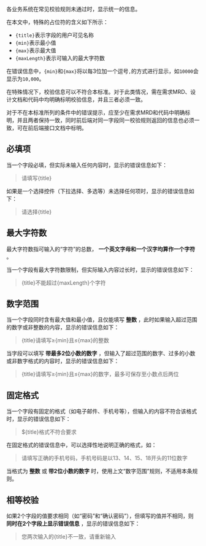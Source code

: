 各业务系统在常见校验规则未通过时，显示统一的信息。

在本文中，特殊的占位符的含义如下所示：

- `{title}`表示字段的用户可见名称
- `{min}`表示最小值
- `{max}`表示最大值
- `{maxLength}`表示可输入的最大字符数

在错误信息中，`{min}`和`{max}`将以每3位加一个逗号`,`的方式进行显示，如`10000`会显示为`10,000`。

在特殊情况下，校验信息可以不符合本标准。对于此类情况，需在需求MRD、设计文档和代码中均明确标明校验信息，并且三者必须一致。

对于不在本标准所列的条件中的错误提示，应至少在需求MRD和代码中明确标明，并且两者保持一致，同时前后端对同一字段同一校验规则返回的信息也必须一致，可在前后端接口文档中标明。

## 必填项

当一个字段必填，但实际未输入任何内容时，显示的错误信息如下：

> 请填写{title}

如果是一个选择控件（下拉选择、多选等）未选择任何项时，显示的错误信息如下：

> 请选择{title}

## 最大字符数

最大字符数指可输入的“字符”的总数， **一个英文字母和一个汉字均算作一个字符** 。

当一个字段有最大字符数限制，但实际输入内容过长时，显示的错误信息如下：

> {title}不能超过{maxLength}个字符

## 数字范围

当一个字段同时含有最大值和最小值，且仅能填写 **整数** ，此时如果输入超过范围的数字或非整数的内容，显示的错误信息如下：

> {title}请填写≥{min}且≤{max}的整数

当字段可以填写 **带最多2位小数的数字** ，但输入了超过范围的数字、过多的小数或非数字格式的内容时，显示的错误信息如下：

> {title}请填写≥{min}且≤{max}的数字，最多可保存至小数点后两位

## 固定格式

当一个字段有固定的格式（如电子邮件、手机号等），但输入的内容不符合该格式时，显示的错误信息如下：

> ${title}格式不符合要求

在固定格式的错误信息中，可以选择性地说明正确的格式，如：

> 请填写正确的手机号码，手机号码是以13、14、15、18开头的11位数字

当格式为 **整数** 或 **带2位小数的数字** 时，使用上文“数字范围”规则，不适用本条规则。

## 相等校验

如果2个字段的值要求相同（如“密码”和“确认密码”），但填写的值并不相同，则 **同时在2个字段上显示错误信息** ，显示的错误信息如下：

> 您两次输入的{title}不一致，请重新输入